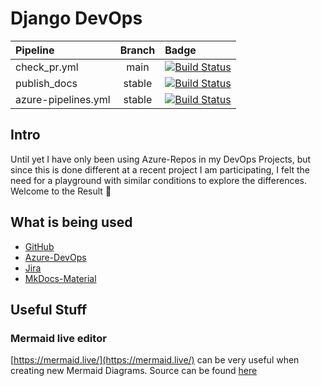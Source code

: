 # Django DevOps

| Pipeline            | Branch | Badge                                                                                                                                                                                                             |
| :------------------ | :----: | :---------------------------------------------------------------------------------------------------------------------------------------------------------------------------------------------------------------- |
| check_pr.yml        |  main  | [![Build Status](https://dev.azure.com/mauwiidev/django_gh/_apis/build/status/Mauwii.django_devops?branchName=main)](https://dev.azure.com/mauwiidev/django_gh/_build/latest?definitionId=54&branchName=main)     |
| publish_docs        | stable | [![Build Status](https://dev.azure.com/mauwiidev/django_gh/_apis/build/status/publish_docs.yml?branchName=stable)](https://dev.azure.com/mauwiidev/django_gh/_build/latest?definitionId=57&branchName=stable)     |
| azure-pipelines.yml | stable | [![Build Status](https://dev.azure.com/mauwiidev/django_gh/_apis/build/status/Mauwii.django_devops?branchName=stable)](https://dev.azure.com/mauwiidev/django_gh/_build/latest?definitionId=54&branchName=stable) |

## Intro

Until yet I have only been using Azure-Repos in my DevOps Projects, but since this is done different at a recent project I am participating, I felt the need for a playground with similar conditions to explore the differences. Welcome to the Result :see_no_evil:

## What is being used

- [GitHub](https://github.com/mauwii/django_webapp)
- [Azure-DevOps](https://dev.azure.com/mauwiidev/django_gh)
- [Jira](https://mauwii.atlassian.net/jira/software/c/projects/DG/issues)
- [MkDocs-Material](https://squidfunk.github.io/mkdocs-material/)

## Useful Stuff

### Mermaid live editor

[https://mermaid.live/](https://mermaid.live/) can be very useful when creating new Mermaid Diagrams. Source can be found [here](https://github.com/mermaid-js/mermaid-live-editor)
